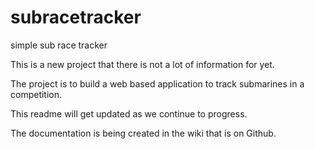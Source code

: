 # subracetracker
simple sub race tracker

This is a new project that there is not a lot of information for yet.

The project is to build a web based application to track submarines in a competition.

This readme will get updated as we continue to progress.

The documentation is being created in the wiki that is on Github.

